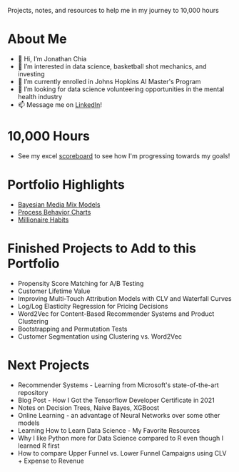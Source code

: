 Projects, notes, and resources to help me in my journey to 10,000 hours



# About Me
- 👋 Hi, I’m Jonathan Chia
- 👀 I’m interested in data science, basketball shot mechanics, and investing
- 🌱 I’m currently enrolled in Johns Hopkins AI Master's Program
- 💞️ I’m looking for data science volunteering opportunities in the mental health industry
- 📫 Message me on [LinkedIn](https://www.linkedin.com/in/jonathan-rj-chia/)!

# 10,000 Hours

- See my excel [scoreboard](https://1drv.ms/x/s!AnF_Qpv3YR3Kn1unMWCHZnliqp9s?e=86csmx) to see how I'm progressing towards my goals!

# Portfolio Highlights

* [Bayesian Media Mix Models](/bayesian/LightweightMMM.md)
* [Process Behavior Charts](/blog/process_behavior_chart.md)
* [Millionaire Habits](/blog/Millionaire.md)

# Finished Projects to Add to this Portfolio

* Propensity Score Matching for A/B Testing
* Customer Lifetime Value
* Improving Multi-Touch Attribution Models with CLV and Waterfall Curves
* Log/Log Elasticity Regression for Pricing Decisions
* Word2Vec for Content-Based Recommender Systems and Product Clustering
* Bootstrapping and Permutation Tests
* Customer Segmentation using Clustering vs. Word2Vec

# Next Projects

* Recommender Systems - Learning from Microsoft's state-of-the-art repository
* Blog Post - How I Got the Tensorflow Developer Certificate in 2021
* Notes on Decision Trees, Naive Bayes, XGBoost
* Online Learning - an advantage of Neural Networks over some other models
* Learning How to Learn Data Science - My Favorite Resources
* Why I like Python more for Data Science compared to R even though I learned R first
* How to compare Upper Funnel vs. Lower Funnel Campaigns using CLV + Expense to Revenue
